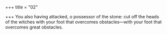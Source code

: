 +++
title = "02"

+++
You also having attacked, o possessor of the stone: cut off the heads of  the witches
with your foot that overcomes obstacles—with your foot that overcomes  great obstacles.